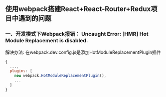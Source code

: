 ## 使用webpack搭建React+React-Router+Redux项目中遇到的问题

### 一、开发模式下Webpack报错： Uncaught Error: [HMR] Hot Module Replacement is disabled.

解决办法: 在webpack.dev.config.js是添加HotModuleReplacementPlugin插件
``` js webpack.dev.config.js
{
  ...,
  plugins: [
    new webpack.HotModuleReplacementPlugin(),
    ...
  ]
}
```
